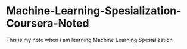 # Machine-Learning-Spesialization-Coursera-Noted
This is my note when i am learning Machine Learning Spesialization 
